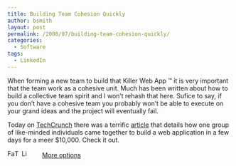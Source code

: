 ```yaml
---
title: Building Team Cohesion Quickly
author: bsmith
layout: post
permalink: /2008/07/building-team-cohesion-quickly/
categories:
  - Software
tags:
  - LinkedIn
---
```

When forming a new team to build that Killer Web App ™ it is very important that the team work as a cohesive unit. Much has been written about how to build a collective team spirit and I won’t rehash that here. Sufice to say, if you don’t have a cohesive team you probably won’t be able to execute on your grand ideas and the project will eventually fail.

Today on [TechCrunch][1] there was a terrific [article][2] that details how one group of like-minded individuals came together to build a web application in a few days for a meer $10,000. Check it out.

<div class="addtoany_share_save_container">
  <div class="a2a_kit a2a_target addtoany_list" id="wpa2a_33">
    <a class="a2a_button_facebook" href="http://www.addtoany.com/add_to/facebook?linkurl=http%3A%2F%2Fwww.idevelopsoftware.com%2F2008%2F07%2Fbuilding-team-cohesion-quickly%2F&linkname=Building%20Team%20Cohesion%20Quickly" title="Facebook" rel="nofollow" target="_blank"><img src="http://www.idevelopsoftware.com/wp-content/plugins/add-to-any/icons/facebook.png" width="16" height="16" alt="Facebook" /></a><a class="a2a_button_twitter" href="http://www.addtoany.com/add_to/twitter?linkurl=http%3A%2F%2Fwww.idevelopsoftware.com%2F2008%2F07%2Fbuilding-team-cohesion-quickly%2F&linkname=Building%20Team%20Cohesion%20Quickly" title="Twitter" rel="nofollow" target="_blank"><img src="http://www.idevelopsoftware.com/wp-content/plugins/add-to-any/icons/twitter.png" width="16" height="16" alt="Twitter" /></a><a class="a2a_button_linkedin" href="http://www.addtoany.com/add_to/linkedin?linkurl=http%3A%2F%2Fwww.idevelopsoftware.com%2F2008%2F07%2Fbuilding-team-cohesion-quickly%2F&linkname=Building%20Team%20Cohesion%20Quickly" title="LinkedIn" rel="nofollow" target="_blank"><img src="http://www.idevelopsoftware.com/wp-content/plugins/add-to-any/icons/linkedin.png" width="16" height="16" alt="LinkedIn" /></a><a class="a2a_dd addtoany_share_save" href="http://www.addtoany.com/share_save" style="background:url(http://www.idevelopsoftware.com/wp-content/plugins/add-to-any/favicon.png) no-repeat scroll 9px 0px !important;padding:0 0 0 30px;display:inline-block;height:16px;line-height:16px;vertical-align:middle">More options</a>
  </div>
</div>

 [1]: www.techcrunch.com
 [2]: http://www.techcrunch.com/2008/07/03/how-to-build-a-web-app-in-four-days-for-10000-say-hello-to-matt/